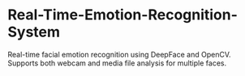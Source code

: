 # Real-Time-Emotion-Recognition-System
Real-time facial emotion recognition using DeepFace and OpenCV. Supports both webcam and media file analysis for multiple faces.
